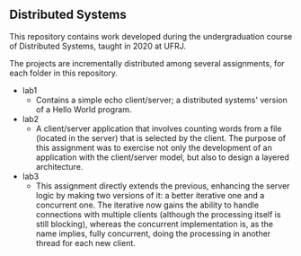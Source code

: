 ## Distributed Systems

This repository contains work developed during the undergraduation course of Distributed Systems, taught in 2020 at UFRJ.

The projects are incrementally distributed among several assignments, for each folder in this repository. 

- lab1
    - Contains a simple echo client/server; a distributed systems' version of a Hello World program.
- lab2
    - A client/server application that involves counting words from a file (located in the server) that is selected by the client. 
    The purpose of this assignment was to exercise not only the development of an application with the client/server model, but also to design a layered architecture.
- lab3
    - This assignment directly extends the previous, enhancing the server logic by making two versions of it: a better iterative one and a concurrent one. The iterative now gains the ability to handle connections with multiple clients (although the processing itself is still blocking), whereas the concurrent implementation is, as the name implies, fully concurrent, doing the processing in another thread for each new client.